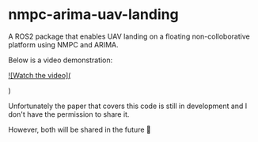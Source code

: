 # nmpc-arima-uav-landing
A ROS2 package that enables UAV landing on a floating non-colloborative platform using NMPC and ARIMA.

Below is a video demonstration:

[![Watch the video](<blockquote class="imgur-embed-pub" lang="en" data-id="a/QjJZYZT" data-context="false" ><a href="//imgur.com/a/QjJZYZT"></a></blockquote><script async src="//s.imgur.com/min/embed.js" charset="utf-8"></script>)](https://youtu.be/cq8AbY4g9Ug)


Unfortunately the paper that covers this code is still in development and I don't have the permission to share it. 

However, both will be shared in the future 🚀
